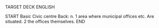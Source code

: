 TARGET DECK
ENGLISH

START
Basic
Civic centre
Back: n. 1 area where municipal offices etc. Are situated. 2 the offices themselves.
END

